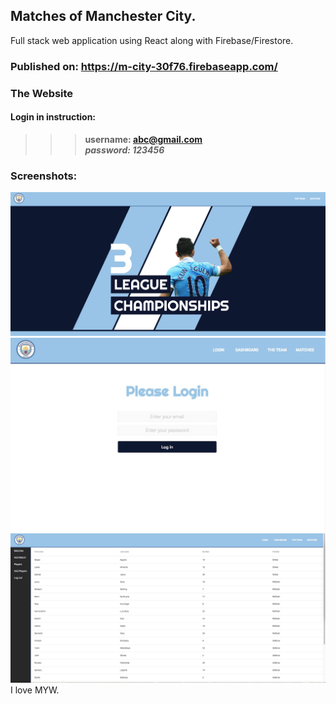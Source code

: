 ## Matches of Manchester City.
Full stack web application using React along with Firebase/Firestore.  
### Published on: https://m-city-30f76.firebaseapp.com/  
### The Website
#### Login in instruction:
>>> **username: abc@gmail.com**  
>>> ***password: 123456*** 
### Screenshots: 
![Website](https://github.com/cca2016/ManchesterCity/blob/master/Index.jpeg)
![login](https://github.com/cca2016/ManchesterCity/blob/master/login.jpeg)
![Dashboard](https://github.com/cca2016/ManchesterCity/blob/master/dashboard.jpeg)
I love MYW.
